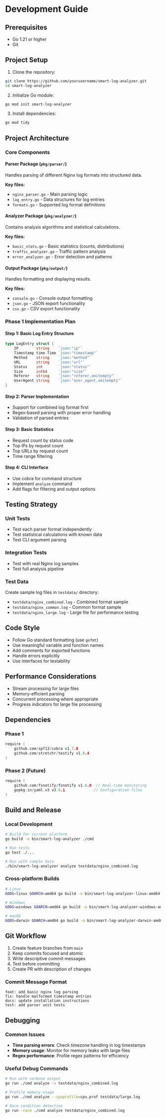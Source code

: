 # Development Guide

## Prerequisites

- Go 1.21 or higher
- Git

## Project Setup

1. Clone the repository:
```bash
git clone https://github.com/yourusername/smart-log-analyzer.git
cd smart-log-analyzer
```

2. Initialize Go module:
```bash
go mod init smart-log-analyzer
```

3. Install dependencies:
```bash
go mod tidy
```

## Project Architecture

### Core Components

#### Parser Package (`pkg/parser/`)
Handles parsing of different Nginx log formats into structured data.

**Key files:**
- `nginx_parser.go` - Main parsing logic
- `log_entry.go` - Data structures for log entries
- `formats.go` - Supported log format definitions

#### Analyzer Package (`pkg/analyzer/`)
Contains analysis algorithms and statistical calculations.

**Key files:**
- `basic_stats.go` - Basic statistics (counts, distributions)
- `traffic_analyzer.go` - Traffic pattern analysis
- `error_analyzer.go` - Error detection and patterns

#### Output Package (`pkg/output/`)
Handles formatting and displaying results.

**Key files:**
- `console.go` - Console output formatting
- `json.go` - JSON export functionality
- `csv.go` - CSV export functionality

### Phase 1 Implementation Plan

#### Step 1: Basic Log Entry Structure
```go
type LogEntry struct {
    IP        string    `json:"ip"`
    Timestamp time.Time `json:"timestamp"`
    Method    string    `json:"method"`
    URL       string    `json:"url"`
    Status    int       `json:"status"`
    Size      int64     `json:"size"`
    Referer   string    `json:"referer,omitempty"`
    UserAgent string    `json:"user_agent,omitempty"`
}
```

#### Step 2: Parser Implementation
- Support for combined log format first
- Regex-based parsing with proper error handling
- Validation of parsed entries

#### Step 3: Basic Statistics
- Request count by status code
- Top IPs by request count
- Top URLs by request count
- Time range filtering

#### Step 4: CLI Interface
- Use cobra for command structure
- Implement `analyze` command
- Add flags for filtering and output options

## Testing Strategy

### Unit Tests
- Test each parser format independently
- Test statistical calculations with known data
- Test CLI argument parsing

### Integration Tests
- Test with real Nginx log samples
- Test full analysis pipeline

### Test Data
Create sample log files in `testdata/` directory:
- `testdata/nginx_combined.log` - Combined format sample
- `testdata/nginx_common.log` - Common format sample
- `testdata/nginx_large.log` - Large file for performance testing

## Code Style

- Follow Go standard formatting (use `gofmt`)
- Use meaningful variable and function names
- Add comments for exported functions
- Handle errors explicitly
- Use interfaces for testability

## Performance Considerations

- Stream processing for large files
- Memory-efficient parsing
- Concurrent processing where appropriate
- Progress indicators for large file processing

## Dependencies

### Phase 1
```go
require (
    github.com/spf13/cobra v1.7.0
    github.com/stretchr/testify v1.8.4
)
```

### Phase 2 (Future)
```go
require (
    github.com/fsnotify/fsnotify v1.6.0  // Real-time monitoring
    gopkg.in/yaml.v3 v3.0.1             // Configuration files
)
```

## Build and Release

### Local Development
```bash
# Build for current platform
go build -o bin/smart-log-analyzer ./cmd

# Run tests
go test ./...

# Run with sample data
./bin/smart-log-analyzer analyze testdata/nginx_combined.log
```

### Cross-platform Builds
```bash
# Linux
GOOS=linux GOARCH=amd64 go build -o bin/smart-log-analyzer-linux-amd64 ./cmd

# Windows
GOOS=windows GOARCH=amd64 go build -o bin/smart-log-analyzer-windows-amd64.exe ./cmd

# macOS
GOOS=darwin GOARCH=amd64 go build -o bin/smart-log-analyzer-darwin-amd64 ./cmd
```

## Git Workflow

1. Create feature branches from `main`
2. Keep commits focused and atomic
3. Write descriptive commit messages
4. Test before committing
5. Create PR with description of changes

### Commit Message Format
```
feat: add basic nginx log parsing
fix: handle malformed timestamp entries
docs: update installation instructions
test: add parser unit tests
```

## Debugging

### Common Issues
- **Time parsing errors**: Check timezone handling in log timestamps
- **Memory usage**: Monitor for memory leaks with large files
- **Regex performance**: Profile regex patterns for efficiency

### Useful Debug Commands
```bash
# Run with verbose output
go run ./cmd analyze -v testdata/nginx_combined.log

# Profile memory usage
go run ./cmd analyze --cpuprofile=cpu.prof testdata/large.log

# Race condition detection
go run -race ./cmd analyze testdata/nginx_combined.log
```